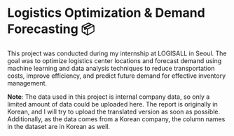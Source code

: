 # Logistics Optimization & Demand Forecasting 📦

This project was conducted during my internship at LOGISALL in Seoul. The goal was to optimize logistics center locations and forecast demand using machine learning and data analysis techniques to reduce transportation costs, improve efficiency, and predict future demand for effective inventory management.

**Note**: The data used in this project is internal company data, so only a limited amount of data could be uploaded here. The report is originally in Korean, and I will try to upload the translated version as soon as possible. Additionally, as the data comes from a Korean company, the column names in the dataset are in Korean as well.
